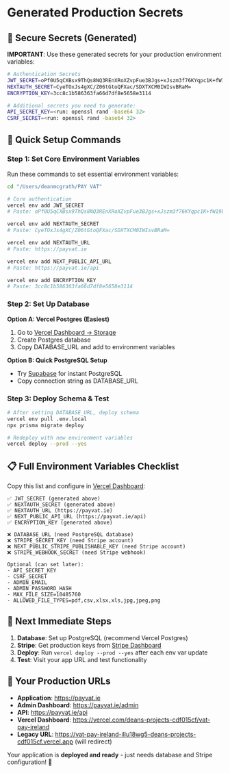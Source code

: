 # Generated Production Secrets

## 🔐 Secure Secrets (Generated)

**IMPORTANT**: Use these generated secrets for your production environment variables:

```bash
# Authentication Secrets
JWT_SECRET=oPf0U5qCXBsx9ThQs8NQ3REnXRoXZvpFue3BJgs+xJszm3f76KYqpc1K+fW19UKtX1T/PksDLAN+QdlhLkxRTg==
NEXTAUTH_SECRET=CyeTOxJs4gXC/Z06tGtoQFXac/SDXTXCM0IWIsvBRaM=
ENCRYPTION_KEY=3cc8c1b586363fa66d7df8e5658e3114

# Additional secrets you need to generate:
API_SECRET_KEY=<run: openssl rand -base64 32>
CSRF_SECRET=<run: openssl rand -base64 32>
```

## 🚀 Quick Setup Commands

### Step 1: Set Core Environment Variables

Run these commands to set essential environment variables:

```bash
cd "/Users/deanmcgrath/PAY VAT"

# Core authentication
vercel env add JWT_SECRET
# Paste: oPf0U5qCXBsx9ThQs8NQ3REnXRoXZvpFue3BJgs+xJszm3f76KYqpc1K+fW19UKtX1T/PksDLAN+QdlhLkxRTg==

vercel env add NEXTAUTH_SECRET  
# Paste: CyeTOxJs4gXC/Z06tGtoQFXac/SDXTXCM0IWIsvBRaM=

vercel env add NEXTAUTH_URL
# Paste: https://payvat.ie

vercel env add NEXT_PUBLIC_API_URL
# Paste: https://payvat.ie/api

vercel env add ENCRYPTION_KEY
# Paste: 3cc8c1b586363fa66d7df8e5658e3114
```

### Step 2: Set Up Database

**Option A: Vercel Postgres (Easiest)**
1. Go to [Vercel Dashboard → Storage](https://vercel.com/deans-projects-cdf015cf/vat-pay-ireland/stores)
2. Create Postgres database
3. Copy DATABASE_URL and add to environment variables

**Option B: Quick PostgreSQL Setup**
- Try [Supabase](https://database.new) for instant PostgreSQL
- Copy connection string as DATABASE_URL

### Step 3: Deploy Schema & Test

```bash
# After setting DATABASE_URL, deploy schema
vercel env pull .env.local
npx prisma migrate deploy

# Redeploy with new environment variables
vercel deploy --prod --yes
```

## 📋 Full Environment Variables Checklist

Copy this list and configure in [Vercel Dashboard](https://vercel.com/deans-projects-cdf015cf/vat-pay-ireland/settings/environment-variables):

```
✅ JWT_SECRET (generated above)
✅ NEXTAUTH_SECRET (generated above)  
✅ NEXTAUTH_URL (https://payvat.ie)
✅ NEXT_PUBLIC_API_URL (https://payvat.ie/api)
✅ ENCRYPTION_KEY (generated above)

❌ DATABASE_URL (need PostgreSQL database)
❌ STRIPE_SECRET_KEY (need Stripe account)
❌ NEXT_PUBLIC_STRIPE_PUBLISHABLE_KEY (need Stripe account)
❌ STRIPE_WEBHOOK_SECRET (need Stripe webhook)

Optional (can set later):
- API_SECRET_KEY
- CSRF_SECRET  
- ADMIN_EMAIL
- ADMIN_PASSWORD_HASH
- MAX_FILE_SIZE=10485760
- ALLOWED_FILE_TYPES=pdf,csv,xlsx,xls,jpg,jpeg,png
```

## 🎯 Next Immediate Steps

1. **Database**: Set up PostgreSQL (recommend Vercel Postgres)
2. **Stripe**: Get production keys from [Stripe Dashboard](https://dashboard.stripe.com)
3. **Deploy**: Run `vercel deploy --prod --yes` after each env var update
4. **Test**: Visit your app URL and test functionality

## 🔗 Your Production URLs

- **Application**: https://payvat.ie
- **Admin Dashboard**: https://payvat.ie/admin
- **API**: https://payvat.ie/api
- **Vercel Dashboard**: https://vercel.com/deans-projects-cdf015cf/vat-pay-ireland
- **Legacy URL**: https://vat-pay-ireland-illu18wg5-deans-projects-cdf015cf.vercel.app (will redirect)

Your application is **deployed and ready** - just needs database and Stripe configuration! 🚀